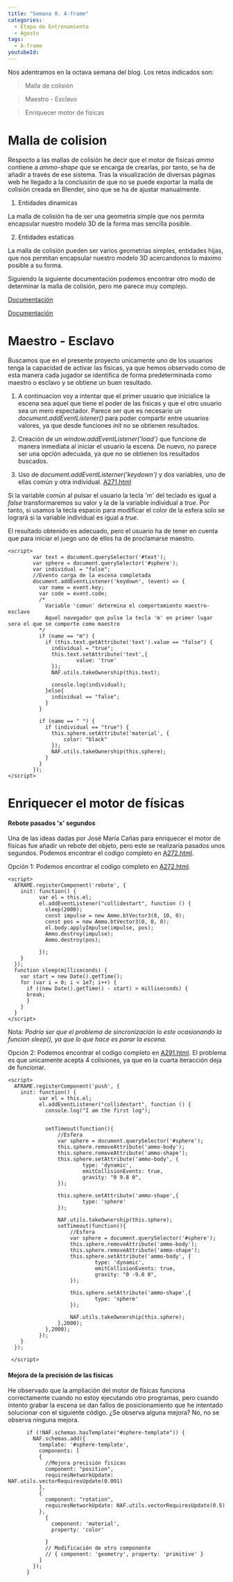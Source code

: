 ```yaml
---
title: "Semana 8. A-frame"
categories:
  - Etapa de Entrenamiento
  - Agosto
tags:
  - A-frame
youtubeId: 
---
```



Nos adentramos en la octava semana del blog. Los retos indicados son:

> Malla de colisión

> Maestro - Esclavo 

> Enriquecer motor de físicas 

# Malla de colision

Respecto a las mallas de colisión he decir que el motor de fisicas *ammo* contiene a *ammo-shape* que se encarga de crearlas, por tanto, se ha de añadir a través de ese sistema. Tras la visualización de diversas páginas web he llegado a la conclusión de que no se puede exportar la malla de colisión creada en Blender, sino que se ha de ajustar manualmente. 

1. Entidades dinamicas

La malla de colisión ha de ser una geometria simple que nos permita encapsular nuestro modelo 3D de la forma mas sencilla posible. 

2. Entidades estaticas 

La malla de colisión pueden ser varios geometrias simples, entidades hijas, que nos permitan encapsular nuestro modelo 3D acercandonos lo máximo posible a su forma. 

Siguiendo la siguiente documentación podemos encontrar otro modo de determinar la malla de colisión, pero me parece muy complejo. 

[Documentación](https://www.8thwall.com/playground/physics-collider-aframe/code/README.md)

[Documentación](https://discourse.threejs.org/t/how-to-add-ammo-js-physic-to-gltf-file/27539/6)



# Maestro - Esclavo

Buscamos que en el presente proyecto unicamente uno de los usuarios tenga la capacidad de activar las fisicas, ya que hemos observado como de esta manera cada jugador se identifica de forma predeterminada como maestro o esclavo y se obtiene un buen resultado. 

1. A continuacion voy a intentar que el primer usuario que inicialice la escena sea aquel que tiene el poder de las fisicas y que el otro usuario sea un mero espectador. 
Parece ser que es necesario un *document.addEventListener()* para poder compartir entre usuarios valores, ya que desde funciones *init* no se obtienen resultados.

2. Creación de un *window.addEventListener('load')* que funcione de manera inmediata al iniciar el usuario la escena. De nuevo, no parece ser una opción adecuada, ya que no se obtienen los resultados buscados. 

3. Uso de *document.addEventListerner('keydown')* y dos variables, uno de ellas común y otra individual. [A271.html]()

Si la variable común al pulsar el usuario la tecla 'm' del teclado es igual a *false* transformaremos su valor y la de la variable individual a *true*. Por tanto, si usamos la tecla espacio para modificar el color de la esfera solo se logrará si la variable individual es igual a *true*. 

El resultado obtenido es adecuado, pero el usuario ha de tener en cuenta que para iniciar el juego uno de ellos ha de proclamarse maestro. 

    <script>
            var text = document.querySelector('#text');
            var sphere = document.querySelector('#sphere');
            var individual = "false";
            //Evento carga de la escena completada
            document.addEventListener('keydown', (event) => {
              var name = event.key;
              var code = event.code;
              /*
                Variable 'comun' determina el comportamiento maestro-esclavo
                Aquel navegador que pulse la tecla 'm' en primer lugar sera el que se comporte como maestro
              */
              if (name == "m") {
                if (this.text.getAttribute('text').value == "false") {
                  individual = "true";
                  this.text.setAttribute('text',{
                          value: 'true'
                  });
                  NAF.utils.takeOwnership(this.text);

                  console.log(individual);
                }else{
                  individual == "false";      
                }
              }

              if (name == " ") {
                if (individual == "true") {
                  this.sphere.setAttribute('material', {
                      color: "black"
                  });
                  NAF.utils.takeOwnership(this.sphere);
                }
              }
            });
    </script>

# Enriquecer el motor de físicas

#### Rebote pasados 'x' segundos

Una de las ideas dadas por José María Cañas para enriquecer el motor de físicas fue añadir un rebote del objeto, pero este se realizaria pasados unos segundos. Podemos encontrar el codigo completo en [A272.html]().

Opción 1:
Podemos encontrar el codigo completo en [A272.html]().

    <script>
      AFRAME.registerComponent('rebote', {
        init: function() {
              var el = this.el;
              el.addEventListener("collidestart", function () {
                sleep(2000);
                const impulse = new Ammo.btVector3(0, 10, 0);
                const pos = new Ammo.btVector3(0, 0, 0);
                el.body.applyImpulse(impulse, pos);
                Ammo.destroy(impulse);
                Ammo.destroy(pos);
            
              });
        }
      });
      function sleep(milliseconds) {
        var start = new Date().getTime();
        for (var i = 0; i < 1e7; i++) {
          if ((new Date().getTime() - start) > milliseconds) {
          break;
          }
        }
      }
    </script>

Nota: *Podría ser que el problema de sincronización lo este ocasionando la funcion sleep(), ya que lo que hace es parar la escena.*

Opción 2:
Podemos encontrar el codigo completo en [A291.html](). El problema es que unicamente acepta 4 colisiones, ya que en la cuarta iteracción deja de funcionar. 

    <script>
      AFRAME.registerComponent('push', {
        init: function() {
              var el = this.el;
              el.addEventListener("collidestart", function () {
                console.log("I am the first log");


                setTimeout(function(){
                    //Esfera
                    var sphere = document.querySelector('#sphere');
                    this.sphere.removeAttribute('ammo-body');
                    this.sphere.removeAttribute('ammo-shape');
                    this.sphere.setAttribute('ammo-body', {
                            type: 'dynamic',
                            emitCollisionEvents: true,
                            gravity: "0 9.8 0",
                    });

                    this.sphere.setAttribute('ammo-shape',{
                            type: 'sphere'
                    });

                    NAF.utils.takeOwnership(this.sphere);
                    setTimeout(function(){
                        //Esfera
                        var sphere = document.querySelector('#sphere');
                        this.sphere.removeAttribute('ammo-body');
                        this.sphere.removeAttribute('ammo-shape');
                        this.sphere.setAttribute('ammo-body', {
                                type: 'dynamic',
                                emitCollisionEvents: true,
                                gravity: "0 -9.8 0",
                        });

                        this.sphere.setAttribute('ammo-shape',{
                                type: 'sphere'
                        });

                        NAF.utils.takeOwnership(this.sphere);
                    },2000);
                },2000);
              });
        }
      });

     </script>

#### Mejora de la precisión de las físicas 

He observado que la ampliación del motor de físicas funciona correctamente cuando no estoy ejecutando otro programas, pero cuando intento grabar la escena se dan fallos de posicionamiento que he intentado solucionar con el siguiente código. ¿Se observa alguna mejora? No, no se observa ninguna mejora. 

          if (!NAF.schemas.hasTemplate("#sphere-template")) {
            NAF.schemas.add({
              template: '#sphere-template',
              components: [
              {
                //Mejora precisión fisicas
                component: "position",
                requiresNetworkUpdate: NAF.utils.vectorRequiresUpdate(0.001)
              },
              {
                component: "rotation",
                requiresNetworkUpdate: NAF.utils.vectorRequiresUpdate(0.5)
              },
                {
                  component: 'material',
                  property: 'color'

                }
                // Modificación de otro componente
                // { component: 'geometry', property: 'primitive' }
              ]
            });
          }













          


